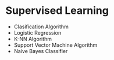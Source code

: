 # Supervised Learning

- Clasification Algorithm
- Logistic Regression
- K-NN Algorithm
- Support Vector Machine Algorithm
- Naive Bayes Classifier

